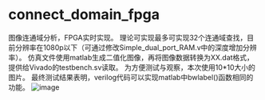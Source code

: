 # connect_domain_fpga
图像连通域分析，FPGA实时实现。
理论可实现最多可实现32个连通域查找，目前分辨率在1080p以下（可通过修改Simple_dual_port_RAM.v中的深度增加分辨率）。
仿真文件使用matlab生成二值化图像，再将图像数据转换为XX.dat格式，提供给Vivado的testbench.sv读取。
为方便测试与观察，本次使用10*10大小的图片。
最终测试结果表明，verilog代码可以实现matlab中bwlabel()函数相同的功能。
![image](https://github.com/user-attachments/assets/5c54dc03-0f39-4db6-8133-cb589438470e)
